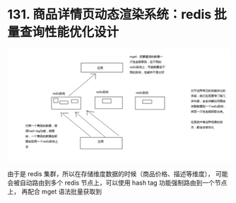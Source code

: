 # 131. 商品详情页动态渲染系统：redis 批量查询性能优化设计
![](assets/markdown-img-paste-20190714173449241.png)

由于是 redis 集群，所以在存储维度数据的时候（商品价格、描述等维度），
可能会被自动路由到多个 redis 节点上，可以使用 hash tag 功能强制路由到一个节点上，
再配合 mget 语法批量获取到
